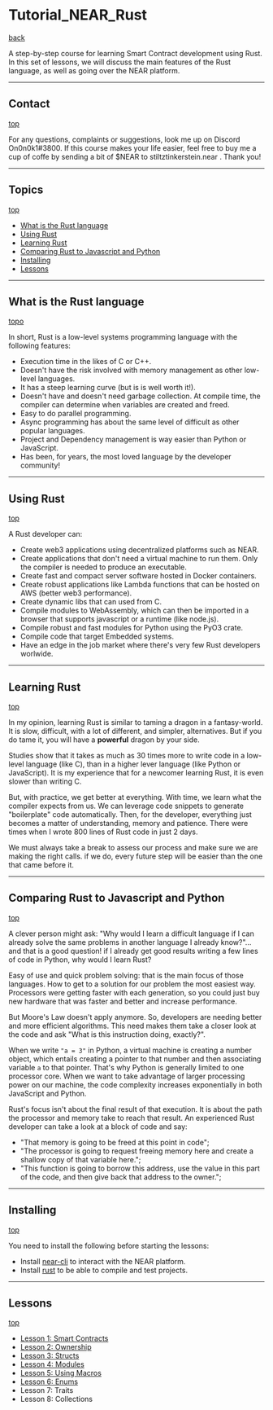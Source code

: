 # Tutorial_NEAR_Rust

[back](https://github.com/On0n0k1/Tutorial_NEAR_Rust/tree/main/)

A step-by-step course for learning Smart Contract development using Rust. In this set of lessons, we will discuss the main features of the Rust language, 
as well as going over the NEAR platform. 

---

## Contact

[top](#tutorial_near_rust)

For any questions, complaints or suggestions, look me up on Discord On0n0k1#3800. If this course makes your life easier, feel free to buy me a cup of coffe by sending a bit of $NEAR to stiltztinkerstein.near . Thank you!

---

## Topics

[top](#tutorial_near_rust)

 - [What is the Rust language](#what-is-the-rust-language)
 - [Using Rust](#using-rust)
 - [Learning Rust](#learning-rust)
 - [Comparing Rust to Javascript and Python](#comparing-rust-to-javascript-and-python)
 - [Installing](#installing)
 - [Lessons](#lessons)

---

## What is the Rust language

[topo](#tutorial_near_rust)

In short, Rust is a low-level systems programming language with the following features:

 - Execution time in the likes of C or C++.
 - Doesn't have the risk involved with memory management as other low-level languages.
 - It has a steep learning curve (but is is well worth it!).
 - Doesn't have and doesn't need garbage collection. At compile time, the compiler can determine when variables are created and freed. 
 - Easy to do parallel programming. 
 - Async programming has about the same level of difficult as other popular languages.
 - Project and Dependency management is way easier than Python or JavaScript.
 - Has been, for years, the most loved language by the developer community!

---

## Using Rust

[top](#tutorial_near_rust)

A Rust developer can:

 - Create web3 applications using decentralized platforms such as NEAR.
 - Create applications that don't need a virtual machine to run them. Only the compiler is needed to produce an executable.
 - Create fast and compact server software hosted in Docker containers.
 - Create robust applications like Lambda functions that can be hosted on AWS (better web3 performance).
 - Create dynamic libs that can used from C.
 - Compile modules to WebAssembly, which can then be imported in a browser that supports javascript or a runtime (like node.js).
 - Compile robust and fast modules for Python using the PyO3 crate.
 - Compile code that target Embedded systems.
 - Have an edge in the job market where there's very few Rust developers worlwide.

---

## Learning Rust
[top](#tutorial_near_rust)

In my opinion, learning Rust is similar to taming a dragon in a fantasy-world. It is slow, difficult, with a lot of different, and simpler, alternatives. 
But if you do tame it, you will have a **powerful** dragon by your side.

Studies show that it takes as much as 30 times more to write code in a low-level language (like C), than in a higher lever language (like Python or JavaScript). 
It is my experience that for a newcomer learning Rust, it is even slower than writing C. 

But, with practice, we get better at everything. With time, we learn what the compiler expects from us. We can leverage code snippets to generate "boilerplate" code automatically. Then, for the developer, everything just becomes a matter of understanding, memory and patience. There were times when I wrote 800 lines of Rust code
in just 2 days. 

We must always take a break to assess our process and make sure we are making the right calls. if we do, every future step will be easier than the one that came before it. 

---

## Comparing Rust to Javascript and Python

[top](#tutorial_near_rust)

A clever person might ask: "Why would I learn a difficult language if I can already solve the same problems in another language I already know?"... and that is a good question! if I already get good results writing a few lines of code in Python, why would I learn Rust? 

Easy of use and quick problem solving: that is the main focus of those languages. How to get to a solution for our problem the most easiest way. 
Processors were getting faster with each generation, so you could just buy new hardware that was faster and better and increase performance. 

But Moore's Law doesn't apply anymore. So, developers are needing better and more efficient algorithms. This need makes them take a closer look at the code and ask
"What is this instruction doing, exactly?". 

When we write `"a = 3"` in Python, a virtual machine is creating a number object, which entails creating a pointer to that number and then associating variable `a` to that pointer. That's why Python is generally limited to one processor core. When we want to take advantage of larger processing power on our machine, the code complexity increases exponentially in both JavaScript and Python.

Rust's focus isn't about the final result of that execution. It is about the path the processor and memory take to reach that result. An experienced Rust developer can take a look at a block of code and say: 
 - "That memory is going to be freed at this point in code";
 - "The processor is going to request freeing memory here and create a shallow copy of that variable here.";
 - "This function is going to borrow this address, use the value in this part of the code, and then give back that address to the owner.";

---

## Installing

[top](#tutorial_near_rust)

You need to install the following before starting the lessons:

 - Install [near-cli](https://github.com/On0n0k1/Tutorial_NEAR_Rust/blob/main/PT-BR/static/tutorials/setup-nearcli.md) to interact with the NEAR platform.
 - Install [rust](https://github.com/On0n0k1/Tutorial_NEAR_Rust/blob/main/PT-BR/static/tutorials/rust.md) to be able to compile and test projects.

---

## Lessons

[top](#tutorial_near_rust)

 - [Lesson 1: Smart Contracts](https://github.com/On0n0k1/Tutorial_NEAR_Rust/tree/main/EN/lesson_1_contract)
 - [Lesson 2: Ownership](https://github.com/On0n0k1/Tutorial_NEAR_Rust/tree/main/EN/lesson_2_ownership)
 - [Lesson 3: Structs](https://github.com/On0n0k1/Tutorial_NEAR_Rust/tree/main/EN/lesson_3_structs)
 - [Lesson 4: Modules](https://github.com/On0n0k1/Tutorial_NEAR_Rust/tree/main/EN/lesson_4_modules)
 - [Lesson 5: Using Macros](https://github.com/On0n0k1/Tutorial_NEAR_Rust/tree/main/EN/lesson_5_macro_usage)
 - [Lesson 6: Enums](https://github.com/On0n0k1/Tutorial_NEAR_Rust/tree/main/EN/lesson_6_enums)
 - Lesson 7: Traits
 - Lesson 8: Collections
